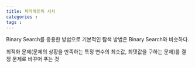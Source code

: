 ```yaml
---
title: 파라메트릭 서치
categories : 
tags : 
---
```


Binary Search를 응용한 방법으로 기본적인 탐색 방법은 Binary Search와 비슷하다.

최적화 문제(문제의 상황을 만족하는 특정 변수의 최솟값, 최댓값을 구하는 문제)를 결정 문제로 바꾸어 푸는 것
